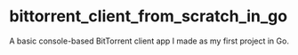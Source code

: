 # bittorrent_client_from_scratch_in_go
A basic console-based BitTorrent client app I made as my first project in Go.

